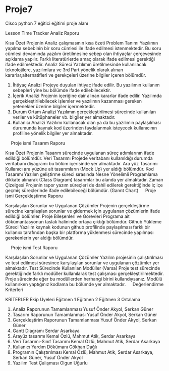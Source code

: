 # Proje7
Cisco python 7 eğitici eğitimi  proje alanı

Lesson Time Tracker Analiz Raporu


Kısa Özet
Projenin Analiz çalışmasının kısa özeti 
Problem Tanımı
Yazılımın yapılma sebebinin bir soru cümlesi ile ifade edilmesi istenmektedir. Bu soru cümlesi devamında yazılım üretilmesine sebep olan ihtiyaçlar çerçevesinde açıklama yapılır. Farklı literatürlerde amaç olarak ifade edilmesi gerektiği ifade edilmektedir. 
Analiz Süreci
Yazılımın üretilmesinde kullanılacak teknolojilere, yazılımlara ve 3rd Part  yönelik olarak alınan kararlar,alternatifleri ve gerekçeleri üzerine bilgiler içeren bölümdür. 
1.	İhtiyaç Analizi
Projeye duyulan ihtiyaç ifade edilir. Bu yazılımın kullanım sebepleri yine bu bölümde ifade edilebilecektir. 
2.	İçerik Analizi 
Projenin içeriğine dair alınan kararlar ifade edilir. Yazılımda gerçekleştirilebilecek işlemler ve yazılımın kazanması gereken yetenekler üzerine bilgiler içermektedir.
3.	Durum Ortam Analizi
Yazılımın gerçekleştirilmesi sürecinde kullanılan veriler ve kütüphaneler vb. bilgiler yer almaktadır. 
4.	Kullanıcı Analizi 
Yazılımı kullanacak olan ya da bu yazılımın paylaşılması durumunda kaynak kod üzerinden faydalanmak isteyecek kullanıcının profiline yönelik bilgiler yer almaktadır.



 
Proje ismi Tasarım Raporu

Kısa Özet
Projenin Tasarım sürecinde uygulanan süreç adımlarının ifade edildiği bölümdür. 
Veri Tasarımı
Projede veritabanı kullanıldığı durumda veritabanı diyagramı bu bölüm içerisinde yer almaktadır. 
Ara yüz Tasarımı
Kullanıcı ara yüzüne ait tasarımların (Mock Up) yer aldığı bölümdür. 
Kod Tasarımı
Yazılım geliştirme süreci sırasında Nesne Yönelimli Programlama dikkate alınarak (Class Diagram) tasarımlar bu alanda yer almaktadır. 
Zaman Çizelgesi
Projenin rapor yazım süreçleri de dahil edilerek gerektiğinde iç içe geçmiş süreçlerinde ifade edilebileceği bölümdür. (Gannt Chart)
 
Proje ismi Gerçekleştirme Raporu

Karşılaşılan Sorunlar ve Uygulanan Çözümler
Projenin gerçekleştirme sürecine karşılaşılan sorunlar ve gidermek için uygulanan çözümlerin ifade edildiği bölümler. 
Proje Bileşenleri ve Görevleri
Programa ait dökümantasyonun taslak halininde ortaya çıktığı bölümdür. 
Github Yükleme Süreci
Yazılım kaynak kodunun github profilinde paylaşılması farklı bir kullanıcı tarafından başka bir platforma yüklenmesi sürecinde yapılması gerekenlerin yer aldığı bölümdür. 


 
Proje ismi Test Raporu

Karşılaşılan Sorunlar ve Uygulanan Çözümler
Yazılım projesinin çalıştırılması ve test edilmesi süresince karşılaşılan sorunlar ve uygulanan çözümler yer almaktadır. 
Test Sürecinde Kullanılan Modüller (Varsa) 
Proje test sürecinde gerektiğinde farklı modüller kullanılarak test çalışması gerçekleştirilmektedir. Proje sürecinde eğer bu modüllerden herhangi birini kullandıysanız. Modülü kullanırken yaptığınız kodlama bu bölümde yer almaktadır. 
 
Değerlendirme Kriterleri

KRİTERLER	Ekip Üyeleri 	Eğitmen 1	Eğitmen 2	Eğitmen 3	Ortalama
1.	Analiz Raporunun Tamamlanması	Yusuf Önder Akyol, Serkan Güner				
2.	Tasarım Raporunun Tamamlanması	Yusuf Önder Akyol, Serkan Güner				
3.	Gerçekleştirim Raporunun Tamamlanması	Yusuf Önder Akyol, Serkan Güner				
4.	Gantt Diagramı 	Serdar Asarkaya				
5.	Arayüz tasarımı	Kemal Özlü, Mahmut Atik, Serdar Asarkaya				
6.	Veri Tasarımı-Sınıf Tasarımı 	Kemal Özlü, Mahmut Atik, Serdar Asarkaya				
7.	Kullanıcı Yardım Dökümanı	Gökhan Dağlı				
8.	Programın Çalıştırılması 	Kemal Özlü, Mahmut Atik, Serdar Asarkaya, Serkan Güner, Yusuf Önder Akyol				
9.	Yazılım Test Çalışması 	Olgun Uğurlu				


